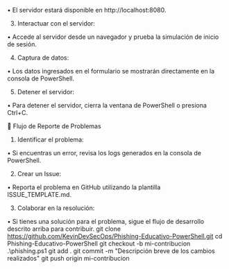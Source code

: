 • El servidor estará disponible en http://localhost:8080.

3. Interactuar con el servidor:

• Accede al servidor desde un navegador y prueba la simulación de inicio de sesión.

4. Captura de datos:

• Los datos ingresados en el formulario se mostrarán directamente en la consola de PowerShell.

5. Detener el servidor:

• Para detener el servidor, cierra la ventana de PowerShell o presiona Ctrl+C.


🔄 Flujo de Reporte de Problemas

1. Identificar el problema:

• Si encuentras un error, revisa los logs generados en la consola de PowerShell.

2. Crear un Issue:

• Reporta el problema en GitHub utilizando la plantilla ISSUE_TEMPLATE.md.

3. Colaborar en la resolución:

• Si tienes una solución para el problema, sigue el flujo de desarrollo descrito arriba para contribuir.
git clone https://github.com/KevinDevSecOps/Phishing-Educativo-PowerShell.git
cd Phishing-Educativo-PowerShell
git checkout -b mi-contribucion
.\phishing.ps1
git add .
git commit -m "Descripción breve de los cambios realizados"
git push origin mi-contribucion
